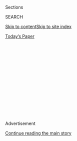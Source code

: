 <div id="app">

<div>

<div>

<div>

<div class="NYTAppHideMasthead css-1q2w90k e1suatyy0">

<div class="section css-ui9rw0 e1suatyy2">

<div class="css-eph4ug er09x8g0">

<div class="css-6n7j50">

</div>

<span class="css-1dv1kvn">Sections</span>

<div class="css-10488qs">

<span class="css-1dv1kvn">SEARCH</span>

</div>

[Skip to content](#site-content)[Skip to site index](#site-index)

</div>

<div class="css-10698na e1huz5gh0">

</div>

</div>

<div id="masthead-bar-one" class="section hasLinks css-15hmgas e1csuq9d3">

<div class="css-uqyvli e1csuq9d0">

</div>

<div class="css-1uqjmks e1csuq9d1">

</div>

<div class="css-9e9ivx">

[](https://myaccount.nytimes.com/auth/login?response_type=cookie&client_id=vi)

</div>

<div class="css-1bvtpon e1csuq9d2">

[Today’s Paper](https://www.nytimes.com/section/todayspaper)

</div>

</div>

</div>

</div>

<div data-aria-hidden="false">

<div id="site-content" role="main">

<div>

<div class="css-1aor85t" style="opacity:0.000000001;z-index:-1;visibility:hidden">

<div class="css-1hqnpie">

<div class="css-epjblv">

<span class="css-17xtcya">[Opinion](/section/opinion)</span><span class="css-x15j1o">|</span><span class="css-fwqvlz">Could
Trump Turn a Vaccine Into a Campaign Stunt?</span>

</div>

<div class="css-k008qs">

<div class="css-1iwv8en">

<span class="css-18z7m18"></span>

<div>

</div>

</div>

<span class="css-1n6z4y">https://nyti.ms/3h1k5CO</span>

<div class="css-1705lsu">

<div class="css-4xjgmj">

<div class="css-4skfbu" role="toolbar" data-aria-label="Social Media Share buttons, Save button, and Comments Panel with current comment count" data-testid="share-tools">

  - 
  - 
  - 
  - 
    
    <div class="css-6n7j50">
    
    </div>

  - 
  - 

</div>

</div>

</div>

</div>

</div>

</div>

<div id="NYT_TOP_BANNER_REGION" class="css-13pd83m">

</div>

<div id="top-wrapper" class="css-1sy8kpn">

<div id="top-slug" class="css-l9onyx">

Advertisement

</div>

[Continue reading the main story](#after-top)

<div class="ad top-wrapper" style="text-align:center;height:100%;display:block;min-height:250px">

<div id="top" class="place-ad" data-position="top" data-size-key="top">

</div>

</div>

<div id="after-top">

</div>

</div>

<div>

<div class="css-v5btjw etb61u70">

<div class="css-v05ibm etb61u71">

[Opinion](/section/opinion)

</div>

</div>

<div id="sponsor-wrapper" class="css-1hyfx7x">

<div id="sponsor-slug" class="css-19vbshk">

Supported by

</div>

[Continue reading the main story](#after-sponsor)

<div id="sponsor" class="ad sponsor-wrapper" style="text-align:center;height:100%;display:block">

</div>

<div id="after-sponsor">

</div>

</div>

<div class="css-186x18t">

</div>

<div class="css-1vkm6nb ehdk2mb0">

# Could Trump Turn a Vaccine Into a Campaign Stunt?

</div>

In a desperate search for a boost, he could release a coronavirus
vaccine that has not been shown to be safe and effective as an October
surprise.

<div class="css-18e8msd">

<div class="css-vp77d3 epjyd6m0">

<div class="css-1baulvz">

By [<span class="css-1baulvz" itemprop="name">Ezekiel J.
Emanuel</span>](https://hcmg.wharton.upenn.edu/profile/zemanuel/) and
<span class="css-1baulvz last-byline" itemprop="name">Paul A.
Offit</span>

<div class="css-8atqhb">

Dr. Emanuel and Dr. Offit are professors at the University of
Pennsylvania.

</div>

</div>

</div>

  - June 8, 2020

  - 
    
    <div class="css-4xjgmj">
    
    <div class="css-pvvomx" role="toolbar" data-aria-label="Social Media Share buttons, Save button, and Comments Panel with current comment count" data-testid="share-tools">
    
      - 
      - 
      - 
      - 
        
        <div class="css-6n7j50">
        
        </div>
    
      - 
      - 
    
    </div>
    
    </div>

</div>

<div class="css-79elbk" data-testid="photoviewer-wrapper">

<div class="css-z3e15g" data-testid="photoviewer-wrapper-hidden">

</div>

<div class="css-1a48zt4 ehw59r15" data-testid="photoviewer-children">

![<span class="css-16f3y1r e13ogyst0" data-aria-hidden="true">A vial
with a potential Covid-19 vaccine at Novavax Labs in Rockville, Md.,
earlier this
year.</span><span class="css-cnj6d5 e1z0qqy90" itemprop="copyrightHolder"><span class="css-1ly73wi e1tej78p0">Credit...</span><span><span>Andrew
Caballero-Reynolds/Agence France-Presse — Getty
Images</span></span></span>](https://static01.nyt.com/images/2020/06/08/opinion/08Emanuel-Offit/merlin_172389771_00c37a56-baa0-4544-817c-ebf281076c0b-articleLarge.jpg?quality=75&auto=webp&disable=upscale)

</div>

</div>

</div>

<div class="section meteredContent css-1r7ky0e" name="articleBody" itemprop="articleBody">

<div class="css-1fanzo5 StoryBodyCompanionColumn">

<div class="css-53u6y8">

Oct. 23, 2020, 9 a.m., with 10 days before the election, Fox New
releases a poll showing President Trump trailing Joe Biden by eight
percentage points.

Oct. 23, 2020, 3 p.m., at a hastily convened news conference, President
Trump announces that the Food and Drug Administration has just issued an
Emergency Use Authorization for a [coronavirus
vaccine](https://www.nytimes.com/interactive/2020/06/09/magazine/covid-vaccine.html).
Mr. Trump declares victory over Covid-19, demands that all businesses
reopen immediately and predicts a rapid economic recovery.

Given how this president has behaved, this incredibly dangerous scenario
is not far-fetched. In a desperate search for a political boost, he
could release a coronavirus vaccine before it had been thoroughly tested
and shown to be safe and effective.

There are [123 candidate Covid-19 vaccines in development, and 10 are in
human
trials](https://www.who.int/who-documents-detail/draft-landscape-of-covid-19-candidate-vaccines).
Many have not even been tested, or only perfunctorily tested, in
animals. In July, the National Institutes of Health is
[planning](https://www.nbcnews.com/health/health-news/nih-director-large-scale-vaccine-testing-should-be-ready-july-n1207751)
to begin randomized phase III trials to test whether some of the 10
vaccines prevent infection with coronavirus. Some pharmaceutical
companies are planning to start their own trials at about the same time.
Astra Zeneca has already
[mentioned](https://www.astrazeneca.com/media-centre/press-releases/2020/astrazeneca-advances-response-to-global-covid-19-challenge-as-it-receives-first-commitments-for-oxfords-potential-new-vaccine.html)
it plans to begin delivery of its vaccine in October.

</div>

</div>

<div class="css-1fanzo5 StoryBodyCompanionColumn">

<div class="css-53u6y8">

*\[*[*Follow our Live Coronavirus Vaccine
Tracker*](https://www.nytimes.com/interactive/2020/science/coronavirus-vaccine-tracker.html)*.\]*

Pfizer is
[planning](https://www.cnbc.com/2020/05/05/pfizer-biontech-are-set-to-begin-us-coronavirus-vaccine-trial.html)
to give its vaccine to approximately [8,000
patients](https://www.cnbc.com/2020/05/05/pfizer-biontech-are-set-to-begin-us-coronavirus-vaccine-trial.html).
The N.I.H. is planning to enroll 30,000 participants — 20,000 getting a
candidate vaccine and 10,000 research controls.

By comparison, the Phase III effectiveness trial for one rotavirus
vaccine,
[RotaTeq](https://www.cdc.gov/vaccines/pubs/surv-manual/chpt13-rotavirus.html),
to prevent diarrhea involved about 70,000 infants from 2001 to 2004 and
another rotavirus vaccine trial,
[Rotarix](https://www.nejm.org/doi/10.1056/NEJMoa052664?url_ver=Z39.88-2003&rfr_id=ori%3Arid%3Acrossref.org&rfr_dat=cr_pub++0www.ncbi.nlm.nih.gov),
involved 63,000 infants, from 2003 to 2006.

Researchers are expecting that it will be likely to take at least
another eight to 12 months to determine whether these coronavirus
vaccines are effective. Scientists have to wait until a sufficient
number of patients are exposed to coronavirus to see if the vaccine
really reduces the infection rate, as well as how many people develop
uncommon side effects. For
[comparison](https://www.sciencedirect.com/science/article/pii/S0140673617318214),
the effectiveness trial for the rotavirus vaccines took about four years
and the human papillomavirus vaccine studies to prevent cervical cancer
took seven years.

So could Mr. Trump really pull an “October Surprise” with a vaccine less
than five months from today?

One highly unlikely possibility is that recruitment of volunteers in a
coronavirus “hot spot” would be so rapid that it would allow for an
adequate assessment of the vaccine’s safety and effectiveness very
quickly.

</div>

</div>

<div class="css-1fanzo5 StoryBodyCompanionColumn">

<div class="css-53u6y8">

There is another scenario that is far more ominous: Three months after
the N.I.H. trials begin in July — so, mid October — studies reveal many
patients are developing high levels of antibodies to the coronavirus
without severe side effects. As the White House did with its relentless
promotion of hydroxychloroquine as a cure, it would badger the F.D.A. to
permit use of the vaccine. More pressure would come from drug companies,
some of whom may spend up to $1 billion on research and are intensely
competing for prestige and glory. They are planning to begin
manufacturing their vaccine candidates at-risk — that is, before
completed studies showing their vaccine is actually effective.

Cognizant of the fate of [Rick
Bright](https://www.washingtonpost.com/health/2020/05/05/rick-bright-hydroxychloroquine-whistleblower-complaint/)
— the head of the Biomedical Advanced Research and Development
Authority, who was summarily demoted when he resisted the president’s
wishes to ramp up purchase of hydroxychloroquine — the F.D.A. could
issue an Emergency Use Authorization for one or more vaccines. These
authorizations only require that the F.D.A. finds it “reasonable to
believe” that a vaccine “may be effective” in preventing a
life-threatening disease for it to be put on the market, without being
formally licensed.

An emergency authorization would allow Mr. Trump to hold his news
conference and declare victory. But like President George W. Bush’s
“Mission Accomplished” proclamation, it has the potential to be a
travesty. Millions of vaccines could be distributed without proof that
the vaccine can prevent disease or transmission.

No vaccine since the 1950s has been approved and licensed without
completing large, prospective, placebo-controlled studies of safety and
effectiveness.

Even if a vaccine generates antibodies, it does not prove that the
vaccine is effective at preventing infection; it only makes it more
likely that the vaccine would be effective. Indeed, about half of the
vaccines for other diseases that work and are on the market actually
[lack clear immunological
correlates](https://www.ncbi.nlm.nih.gov/pmc/articles/PMC2897268/#:~:text=Although%20the%20immune%20system%20is,well%20as%20quantity%2C%20are%20important.)
for protection, meaning they are effective but patients’ antibodies,
immune cells or other markers do not identify whether a patient is
protected. Even with the initial trials, we are likely to have scant
data on whether older people will mount an immune reaction and be
protected.

Giving people a false sense of being protected will most likely lead to
serious outbreaks of the disease as people reduce their compliance with
physical distancing and other public health measures.

If only 20,000 participants receive the vaccine, serious but rare side
effects might be missed. If such harms eventually arise, it could
further erode a fragile vaccine confidence and threaten the ability to
get enough people vaccinated to establish herd immunity. That would be a
disaster.

</div>

</div>

<div class="css-1fanzo5 StoryBodyCompanionColumn">

<div class="css-53u6y8">

We were once in a situation very similar to the current one. Like
Covid-19 today, polio in the 1950s was a horrific disease feared by
every parent. Each summer 1,500 children died and as many as 30,000
became paralyzed for the rest of their lives. Jonas Salk produced his
vaccine and tested it on 700 children in the Pittsburgh area. It was
safe and produced antibodies. But proof that it was effective at
preventing polio was demanded. A randomized, controlled trial was
required before the vaccine would be licensed and distributed. More than
400,000 children got the vaccine and 200,000 got placebo. Only after
this effectiveness trial was completed was the Salk vaccine licensed and
all children finally protected from the dreaded disease.

The F.D.A. must require more than the production of antibodies to
approve a vaccine, even for an emergency authorization, much less
licensing. Only when the independent data safety and monitoring board
composed of physicians, researchers and biostatisticians reviews the
accumulated trial data to assess the safety and effectiveness of the
vaccines, should the F.D.A. be allowed to decide on approval.

Thousands of Americans have already died as Donald Trump has perpetually
postponed effective public health interventions and made poor
therapeutic recommendations. We must be on alert to prevent him from
corrupting the rigorous assessment of safety and effectiveness of
Covid-19 vaccines in order to pull an October vaccine surprise to try to
win re-election.

Ezekiel Emanuel,
[@ZekeEmanuel](https://www.google.com/search?q=%40ZekeEmanuel&rlz=1C5CHFA_enUS745US745&oq=%40ZekeEmanuel&aqs=chrome..69i57.1069j0j4&sourceid=chrome&ie=UTF-8),
is professor of medical ethics and health policy at the University of
Pennsylvania, a member of Joe Biden’s coronavirus task force, and author
of the forthcoming book “Which Country has the World’s Best Health
Care?” ** Paul Offit is professor of pediatrics at the University of
Pennsylvania, co-inventor of the rotavirus vaccine and author of
“Overkill: When Modern Medicine Goes Too Far.”

*The Times is committed to publishing* [*a diversity of
letters*](https://www.nytimes.com/2019/01/31/opinion/letters/letters-to-editor-new-york-times-women.html)
*to the editor. We’d like to hear what you think about this or any of
our articles. Here are some*
[*tips*](https://help.nytimes.com/hc/en-us/articles/115014925288-How-to-submit-a-letter-to-the-editor)*.
And here’s our email:*
[*letters@nytimes.com*](mailto:letters@nytimes.com)*.*

*Follow The New York Times Opinion section on*
[*Facebook*](https://www.facebook.com/nytopinion)*,* [*Twitter
(@NYTopinion)*](http://twitter.com/NYTOpinion) *and*
[*Instagram*](https://www.instagram.com/nytopinion/)*.*

</div>

</div>

</div>

<div>

</div>

<div>

</div>

<div>

</div>

<div>

<div id="bottom-wrapper" class="css-1ede5it">

<div id="bottom-slug" class="css-l9onyx">

Advertisement

</div>

[Continue reading the main story](#after-bottom)

<div id="bottom" class="ad bottom-wrapper" style="text-align:center;height:100%;display:block;min-height:90px">

</div>

<div id="after-bottom">

</div>

</div>

</div>

</div>

</div>

## Site Index

<div>

</div>

## Site Information Navigation

  - [© <span>2020</span> <span>The New York Times
    Company</span>](https://help.nytimes.com/hc/en-us/articles/115014792127-Copyright-notice)

<!-- end list -->

  - [NYTCo](https://www.nytco.com/)
  - [Contact
    Us](https://help.nytimes.com/hc/en-us/articles/115015385887-Contact-Us)
  - [Work with us](https://www.nytco.com/careers/)
  - [Advertise](https://nytmediakit.com/)
  - [T Brand Studio](http://www.tbrandstudio.com/)
  - [Your Ad
    Choices](https://www.nytimes.com/privacy/cookie-policy#how-do-i-manage-trackers)
  - [Privacy](https://www.nytimes.com/privacy)
  - [Terms of
    Service](https://help.nytimes.com/hc/en-us/articles/115014893428-Terms-of-service)
  - [Terms of
    Sale](https://help.nytimes.com/hc/en-us/articles/115014893968-Terms-of-sale)
  - [Site Map](https://spiderbites.nytimes.com)
  - [Help](https://help.nytimes.com/hc/en-us)
  - [Subscriptions](https://www.nytimes.com/subscription?campaignId=37WXW)

</div>

</div>

</div>

</div>
